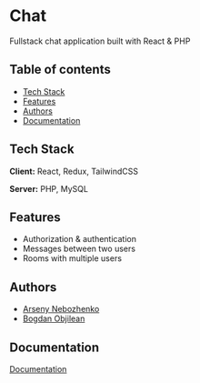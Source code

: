 
# Chat

Fullstack chat application built with React & PHP

## Table of contents

- [Tech Stack](#tech-stack)
- [Features](#features)
- [Authors](#authors)
- [Documentation](#documentation)

## Tech Stack

**Client:** React, Redux, TailwindCSS

**Server:** PHP, MySQL

## Features

- Authorization & authentication
- Messages between two users
- Rooms with multiple users

## Authors

- [Arseny Nebozhenko](https://github.com/yap8)
- [Bogdan Objilean](https://github.com/Bodea0001)

## Documentation
[Documentation](https://github.com/yap8/chat/blob/main/DOCS.md)
